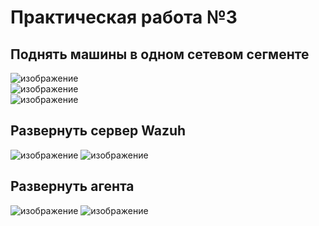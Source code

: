 # Практическая работа №3

## Поднять машины в одном сетевом сегменте
![изображение](https://github.com/user-attachments/assets/a599de1c-d7d4-480f-8cc6-e7a7fddfed31)<br />
![изображение](https://github.com/user-attachments/assets/3f514fdb-7466-4392-b69f-f4efc83aa290)<br />
![изображение](https://github.com/user-attachments/assets/cf0f5f41-8495-43b6-9da4-48bc277ba0a1)
## Развернуть сервер Wazuh
![изображение](https://github.com/user-attachments/assets/e1da6b6e-7a6b-45db-ac12-045ee0ba0730)
![изображение](https://github.com/user-attachments/assets/c7ddfc91-be89-4044-974d-e1d5f732d9c1)
## Развернуть агента
![изображение](https://github.com/user-attachments/assets/c8350227-5f01-4d2f-967f-60690acd46a0)
![изображение](https://github.com/user-attachments/assets/9a222116-9f78-4bc6-af3e-ab84cfaa6b5c)

